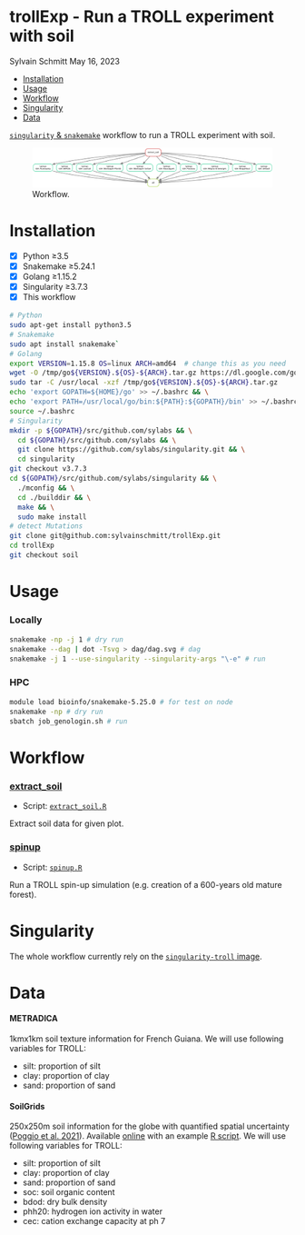 trollExp - Run a TROLL experiment with soil
================
Sylvain Schmitt
May 16, 2023

- [Installation](#installation)
- [Usage](#usage)
- [Workflow](#workflow)
- [Singularity](#singularity)
- [Data](#data)

[`singularity` &
`snakemake`](https://github.com/sylvainschmitt/snakemake_singularity)
workflow to run a TROLL experiment with soil.

<figure>
<img src="dag/dag.svg" alt="Workflow." />
<figcaption aria-hidden="true">Workflow.</figcaption>
</figure>

# Installation

- [x] Python ≥3.5
- [x] Snakemake ≥5.24.1
- [x] Golang ≥1.15.2
- [x] Singularity ≥3.7.3
- [x] This workflow

``` bash
# Python
sudo apt-get install python3.5
# Snakemake
sudo apt install snakemake`
# Golang
export VERSION=1.15.8 OS=linux ARCH=amd64  # change this as you need
wget -O /tmp/go${VERSION}.${OS}-${ARCH}.tar.gz https://dl.google.com/go/go${VERSION}.${OS}-${ARCH}.tar.gz && \
sudo tar -C /usr/local -xzf /tmp/go${VERSION}.${OS}-${ARCH}.tar.gz
echo 'export GOPATH=${HOME}/go' >> ~/.bashrc && \
echo 'export PATH=/usr/local/go/bin:${PATH}:${GOPATH}/bin' >> ~/.bashrc && \
source ~/.bashrc
# Singularity
mkdir -p ${GOPATH}/src/github.com/sylabs && \
  cd ${GOPATH}/src/github.com/sylabs && \
  git clone https://github.com/sylabs/singularity.git && \
  cd singularity
git checkout v3.7.3
cd ${GOPATH}/src/github.com/sylabs/singularity && \
  ./mconfig && \
  cd ./builddir && \
  make && \
  sudo make install
# detect Mutations
git clone git@github.com:sylvainschmitt/trollExp.git
cd trollExp
git checkout soil
```

# Usage

### Locally

``` bash
snakemake -np -j 1 # dry run
snakemake --dag | dot -Tsvg > dag/dag.svg # dag
snakemake -j 1 --use-singularity --singularity-args "\-e" # run
```

### HPC

``` bash
module load bioinfo/snakemake-5.25.0 # for test on node
snakemake -np # dry run
sbatch job_genologin.sh # run
```

# Workflow

### [extract_soil](https://github.com/sylvainschmitt/trollExp/blob/soil/rules/extract_soil.py)

- Script:
  [`extract_soil.R`](https://github.com/sylvainschmitt/trollExp/blob/soil/scripts/extract_soil.R)

Extract soil data for given plot.

### [spinup](https://github.com/sylvainschmitt/trollExp/blob/soil/rules/spinup.py)

- Script:
  [`spinup.R`](https://github.com/sylvainschmitt/trollExp/blob/soil/scripts/spinup.R)

Run a TROLL spin-up simulation (e.g. creation of a 600-years old mature
forest).

# Singularity

The whole workflow currently rely on the [`singularity-troll`
image](https://github.com/sylvainschmitt/singularity-troll).

# Data

#### **METRADICA**

1kmx1km soil texture information for French Guiana. We will use
following variables for TROLL:

- silt: proportion of silt
- clay: proportion of clay
- sand: proportion of sand

#### **SoilGrids**

250x250m soil information for the globe with quantified spatial
uncertainty ([Poggio et
al. 2021](https://soil.copernicus.org/articles/7/217/2021/)). Available
[online](https://files.isric.org/soilgrids/latest/data/) with an example
[R
script](https://git.wur.nl/isric/soilgrids/soilgrids.notebooks/-/blob/master/markdown/webdav_from_R.md).
We will use following variables for TROLL:

- silt: proportion of silt
- clay: proportion of clay
- sand: proportion of sand
- soc: soil organic content
- bdod: dry bulk density
- phh20: hydrogen ion activity in water  
- cec: cation exchange capacity at ph 7
